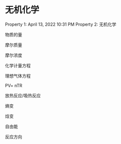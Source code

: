 # 无机化学

Property 1: April 13, 2022 10:31 PM
Property 2: 无机化学

物质的量

摩尔质量

摩尔浓度

化学计量方程

理想气体方程

PV= nTR

放热反应/吸热反应

熵变

焓变

自由能

反应方向